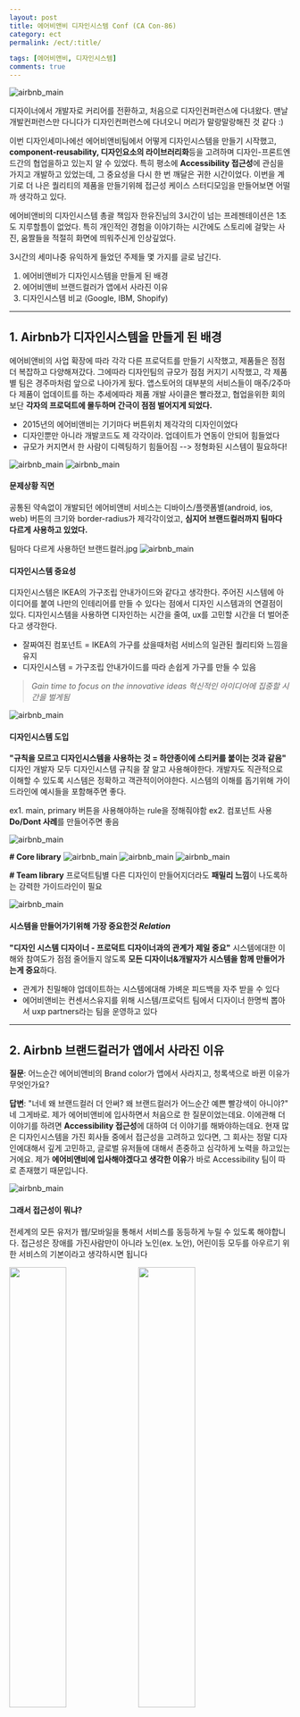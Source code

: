 ```yaml
---
layout: post
title: 에어비앤비 디자인시스템 Conf (CA Con-86)
category: ect
permalink: /ect/:title/

tags: [에어비앤비, 디자인시스템]
comments: true
---
```


![airbnb_main](../../img/airbnb_main.jpeg)

디자이너에서 개발자로 커리어를 전환하고, 처음으로 디자인컨퍼런스에 다녀왔다. 맨날 개발컨퍼런스만 다니다가 디자인컨퍼런스에 다녀오니 머리가 말랑말랑해진 것 같다 :)

이번 디자인세미나에선 에어비앤비팀에서 어떻게 디자인시스템을 만들기 시작했고, **component-reusability, 디자인요소의 라이브러리화**등을 고려하며 디자인-프론트엔드간의 협업을하고 있는지 알 수 있었다. 특히 평소에 **Accessibility 접근성**에 관심을 가지고 개발하고 있었는데, 그 중요성을 다시 한 번 깨달은 귀한 시간이었다. 이번을 계기로 더 나은 퀄리티의 제품을 만들기위헤 접근성 케이스 스터디모임을 만들어보면 어떨까 생각하고 있다.

에어비앤비의 디자인시스템 총괄 책임자 한유진님의 3시간이 넘는 프레젠테이션은 1초도 지루할틈이 없었다. 특히 개인적인 경험을 이야기하는 시간에도 스토리에 걸맞는 사진, 움짤들을 적절히 화면에 띄워주신게 인상깊었다.

3시간의 세미나중 유익하게 들었던 주제들 몇 가지를 글로 남긴다.

1. 에어비앤비가 디자인시스템을 만들게 된 배경
2. 에어비앤비 브랜드컬러가 앱에서 사라진 이유
3. 디자인시스템 비교 (Google, IBM, Shopify)

---

## 1. Airbnb가 디자인시스템을 만들게 된 배경

에어비앤비의 사업 확장에 따라 각각 다른 프로덕트를 만들기 시작했고, 제품들은 점점 더 복잡하고 다양해져갔다. 그에따라 디자인팀의 규모가 점점 커지기 시작했고, 각 제품별 팀은 경주마처럼 앞으로 나아가게 됬다. 앱스토어의 대부분의 서비스들이 매주/2주마다 제품이 업데이트를 하는 추세에따라 제품 개발 사이클은 빨라졌고, 협업을위한 회의보단 **각자의 프로덕트에 몰두하며 간극이 점점 벌어지게 되었다.**

- 2015년의 에어비앤비는 기기마다 버튼위치 제각각의 디자인이었다
- 디자인뿐만 아니라 개발코드도 제 각각이라. 업데이트가 연동이 안되어 힘들었다
- 규모가 커지면서 한 사람이 디렉팅하기 힘들어짐 --> 정형화된 시스템이 필요하다!

![airbnb_main](../../img/airbnb_why2.jpeg)
![airbnb_main](../../img/airbnb_why3.jpeg)

#### 문제상황 직면

공통된 약속없이 개발되던 에어비앤비 서비스는 디바이스/플랫폼별(android, ios, web) 버튼의 크기와 border-radius가 제각각이었고, **심지어 브랜드컬러까지 팀마다 다르게 사용하고 있었다.**

팀마다 다르게 사용하던 브랜드컬러.jpg
![airbnb_main](../../img/airbnb_why4.jpeg)

#### 디자인시스템 중요성
디자인시스템은 IKEA의 가구조립 안내가이드와 같다고 생각한다. 주어진 시스템에 아이디어를 붙여 나만의 인테리어를 만들 수 있다는 점에서 디자인 시스템과의 연결점이 있다. 디자인시스템을 사용하면 디자인하는 시간을 줄여, ux를 고민할 시간을 더 벌어준다고 생각한다.

* 잘짜여진 컴포넌트 = IKEA의 가구를 샀을때처럼 서비스의 일관된 퀄리티와 느낌을 유지
* 디자인시스템 = 가구조립 안내가이드를 따라 손쉽게 가구를 만들 수 있음

>*Gain time to focus on the innovative ideas*
>*혁신적인 아이디어에 집중할 시간을 벌게됨*

![airbnb_main](../../img/airbnb_why1.jpeg)


#### 디자인시스템 도입
**"규칙을 모르고 디자인시스템을 사용하는 것  = 하얀종이에 스티커를 붙이는 것과 같음"**
디자인 개발자 모두 디자인시스템 규칙을 잘 알고 사용해야한다. 개발자도 직관적으로 이해할 수 있도록 시스템은 정확하고 객관적이어야한다. 시스템의 이해를 돕기위해 가이드라인에 예시들을 포함해주면 좋다.

ex1. main, primary 버튼을 사용해야하는 rule을 정해줘야함
ex2. 컴포넌트 사용 **Do/Dont 사례**를 만들어주면 좋음

![airbnb_main](../../img/airbnb_designSystemfolder.jpeg)

**# Core library**
![airbnb_main](../../img/airbnb_designSystemCore0.jpeg)
![airbnb_main](../../img/airbnb_designSystemCore1.jpeg)
![airbnb_main](../../img/airbnb_designSystemCore2.jpeg)

**# Team library**
프로덕트팀별 다른 디자인이 만들어지더라도 **패밀리 느낌**이 나도록하는 강력한 가이드라인이 필요

![airbnb_main](../../img/airbnb_designSystemTeam1.jpeg)


#### 시스템을 만들어가기위해 가장 중요한것 *Relation*
**"디자인 시스템 디자이너 - 프로덕트 디자이너과의 관계가 제일 중요"**
시스템에대한 이해와 참여도가 점점 줄어들지 않도록 **모든 디자이너&개발자가 시스템을 함께 만들어가는게 중요**하다. 
* 관계가 친밀해야 업데이트하는 시스템에대해 가벼운 피드백을 자주 받을 수 있다
* 에어비앤비는 컨센서스유지를 위해 시스템/프로덕트 팀에서 디자이너 한명씩 뽑아서 uxp partners라는 팀을 운영하고 있다

---

## 2. Airbnb 브랜드컬러가 앱에서 사라진 이유

**질문**: 어느순간 에어비앤비의 Brand color가 앱에서 사라지고, 청록색으로 바뀐 이유가 무엇인가요?

**답변**: "너네 왜 브랜드컬러 더 안써? 왜 브랜드컬러가 어느순간 예쁜 빨강색이 아니야?"
네 그게바로. 제가 에어비앤비에 입사하면서 처음으로 한 질문이었는데요. 이에관해 더 이야기를 하려면 **Accessibility 접근성**에 대하여 더 이야기를 해봐야하는데요. 현재 많은 디자인시스템을 가진 회사들 중에서 접근성을 고려하고 있다면, 그 회사는 정말 디자인에대해서 깊게 고민하고, 글로벌 유저들에 대해서 존중하고 심각하게 노력을 하고있는거에요. 제가 **에어비앤비에 입사해야겠다고 생각한 이유**가 바로 Accessibility 팀이 따로 존재했기 때문입니다.

![airbnb_main](../../img/airbnb_accessibility0.jpeg)


#### 그래서 접근성이 뭐냐?
전세계의 모든 유저가 웹/모바일을 통해서 서비스를 동등하게 누릴 수 있도록 해야합니다. 접근성은 장애를 가진사람만이 아니라 노인(ex. 노안), 어린이등 모두를 아우르기 위한 서비스의 기본이라고 생각하시면 됩니다  

<img src="../../img/airbnb_accessibility1.jpeg" width="45%">
<img src="../../img/airbnb_accessibility2.jpeg" width="45%">



#### ex. 버튼의 color-contrast
시력이 안좋은 사람이 봤을 때, Rausch컬러가 아무리 예쁘고 브랜드컬러라고 하지만 color-contrast가 접근성표준의 최소치(3:1)밖에 되지 않아서 접근성이 좋지 않다고 판단했다. Airbnb는 브랜드가치를 높게 가지고 있고 브랜드컬러를 많이 사용해야 했지만, **전세계의 모든사람들이 똑같이 서비스의 편의를 누리는데에 더 강한 목적**을 두기위해서 과감히 버튼에 Babu-color(청록색)를 사용하기로 결정했다.

![airbnb_main](../../img/airbnb_accessibility3.jpeg)
![airbnb_main](../../img/airbnb_accessibility4.jpeg)

>[WCAG 2.0 지침이 전하는 전경색과 배경색의 명도 대비](http://naradesign.net/wp/2009/07/01/947/)
글꼴의 색과 문서의 배경 색이 어느 정도의 명도 대비를 지녀야 하는지에 대한 지침. 최소 3:1의 명암 비율을 가져야한다.

---

## 3. 디자인시스템 (Google, IBM, Shopify) 비교

- [Material Design System](https://material.io/design/) (Google)
  - 전세계적으로 가장 큰 디자인 팀을 가지고 있다고함 (50명)
  - 디자인시스템이란 어떻게 정의되야하는지 가장 디테일하게 가이딩해주는 곳. 디자인시스템의 바이블이라고 볼 수 있다
- [Carbon Design System](https://www.carbondesignsystem.com/) (IBM)
  - 디자이너-엔지니어 모두를 고려한 위한 가이드 (머터리얼은 엔지니어/디자이너를 위한 페이지가 각각 있음)
  - 머터리얼이 굉장히 많은 가이드가 장황하게 펼쳐있는데 반해, 간결하고 임팩트있는 내용들로 구성되어 있음
- [Polaris Design System](https://polaris.shopify.com/) (Shopify)
  - 전자상거래 3위를 달리고 있는곳. 아마존 전자상거래와 비슷
  - 독특한점. 컴포넌트들을 액션으로 묶어 가이딩함

#### 독자적인 Airbnb만의 디자인시스템
에어비앤비는 안드로이드라고 구글 가이드라인을, IOS라고 애플 가이드라인을 따르지 않는다. 에어비앤비만의 독자적인 디자인 시스템을 적용하여 기기변경시에도 서비스 사용에 혼동을 주지 않고, 일관된 경험을 주기 위해 비슷한 톤, 배치의 디자인을 유지한다

**# Before**
디자인시스템 도입전, 디바이스별 플랫폼별 제 각각이던 디자인. 일관된 유저경험을 주지 못함
![airbnb_main](../../img/airbnb_designSystemBefore.jpeg)

**# After**
디자인시스템 도입후, 여러사람이 디자인하더라도 한사람이 디자인한 것 처럼 만들어낸 듯함. 일관된 유저경험 제공
![airbnb_main](../../img/airbnb_designSystemAfter.jpeg)



## 마치며...
마지막으로 이번 세미나를 들으며 디자인시스템의 의미를 새길 수 있었던 말
**"디자인시스템은 조직에 있는 모든 사람들의 응집력 있는 문화를 함께 만들어가는 것"**

![airbnb_main](../../img/airbnb_ending.jpeg)
![airbnb_main](../../img/airbnb_main2.jpeg)